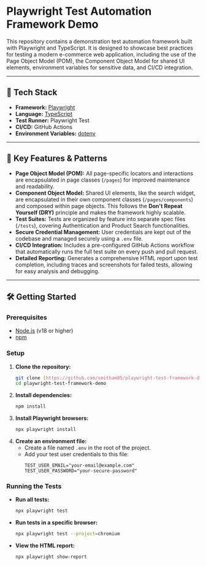 # Playwright Test Automation Framework Demo

This repository contains a demonstration test automation framework built with Playwright and TypeScript. It is designed to showcase best practices for testing a modern e-commerce web application, including the use of the Page Object Model (POM), the Component Object Model for shared UI elements, environment variables for sensitive data, and CI/CD integration.

---

## 🚀 Tech Stack

- **Framework:** [Playwright](https://playwright.dev/)
- **Language:** [TypeScript](https://www.typescriptlang.org/)
- **Test Runner:** Playwright Test
- **CI/CD:** GitHub Actions
- **Environment Variables:** [dotenv](https://www.npmjs.com/package/dotenv)

---

## 🎯 Key Features & Patterns

- **Page Object Model (POM):** All page-specific locators and interactions are encapsulated in page classes (`/pages`) for improved maintenance and readability.
- **Component Object Model:** Shared UI elements, like the search widget, are encapsulated in their own component classes (`/pages/components`) and composed within page objects. This follows the **Don't Repeat Yourself (DRY)** principle and makes the framework highly scalable.
- **Test Suites:** Tests are organized by feature into separate spec files (`/tests`), covering Authentication and Product Search functionalities.
- **Secure Credential Management:** User credentials are kept out of the codebase and managed securely using a `.env` file.
- **CI/CD Integration:** Includes a pre-configured GitHub Actions workflow that automatically runs the full test suite on every push and pull request.
- **Detailed Reporting:** Generates a comprehensive HTML report upon test completion, including traces and screenshots for failed tests, allowing for easy analysis and debugging.

---

## 🛠️ Getting Started

### Prerequisites

- [Node.js](https://nodejs.org/en/) (v18 or higher)
- [npm](https://www.npmjs.com/)

### Setup

1.  **Clone the repository:**
    ```bash
    git clone [https://github.com/smitham85/playwright-test-framework-demo.git](https://github.com/smitham85/playwright-test-framework-demo.git)
    cd playwright-test-framework-demo
    ```
2.  **Install dependencies:**
    ```bash
    npm install
    ```
3.  **Install Playwright browsers:**
    ```bash
    npx playwright install
    ```
4.  **Create an environment file:**
    - Create a file named `.env` in the root of the project.
    - Add your test user credentials to this file:
      ```
      TEST_USER_EMAIL="your-email@example.com"
      TEST_USER_PASSWORD="your-secure-password"
      ```

### Running the Tests

- **Run all tests:**
  ```bash
  npx playwright test
  ```
- **Run tests in a specific browser:**
  ```bash
  npx playwright test --project=chromium
  ```
- **View the HTML report:**
  ```bash
  npx playwright show-report

  ```
